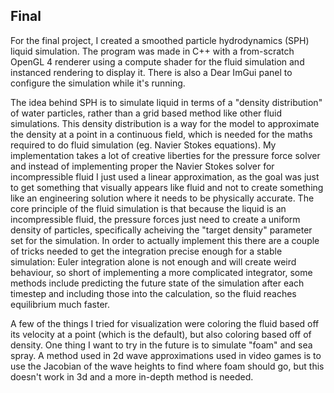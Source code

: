 ## Final

For the final project, I created a smoothed particle hydrodynamics (SPH) liquid simulation. The program was made in C++ with a from-scratch OpenGL 4 renderer using a compute shader for the fluid simulation and instanced rendering to display it. There is also a Dear ImGui panel to configure the simulation while it's running.

The idea behind SPH is to simulate liquid in terms of a "density distribution" of water particles, rather than a grid based method like other fluid simulations. This density distribution is a way for the model to approximate the density at a point in a continuous field, which is needed for the maths required to do fluid simulation (eg. Navier Stokes equations). My implementation takes a lot of creative liberties for the pressure force solver and instead of implementing proper the Navier Stokes solver for incompressible fluid I just used a linear approximation, as the goal was just to get something that visually appears like fluid and not to create something like an engineering solution where it needs to be physically accurate. The core principle of the fluid simulation is that because the liquid is an incompressible fluid, the pressure forces just need to create a uniform density of particles, specifically acheiving the "target density" parameter set for the simulation. In order to actually implement this there are a couple of tricks needed to get the integration precise enough for a stable simulation: Euler integration alone is not enough and will create weird behaviour, so short of implementing a more complicated integrator, some methods include predicting the future state of the simulation after each timestep and including those into the calculation, so the fluid reaches equilibrium much faster.

A few of the things I tried for visualization were coloring the fluid based off its velocity at a point (which is the default), but also coloring based off of density. One thing I want to try in the future is to simulate "foam" and sea spray. A method used in 2d wave approximations used in video games is to use the Jacobian of the wave heights to find where foam should go, but this doesn't work in 3d and a more in-depth method is needed.